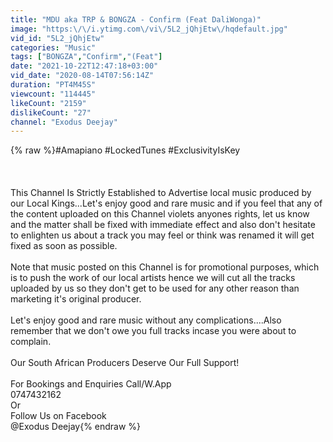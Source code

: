 ```yaml
---
title: "MDU aka TRP & BONGZA - Confirm (Feat DaliWonga)"
image: "https:\/\/i.ytimg.com\/vi\/5L2_jQhjEtw\/hqdefault.jpg"
vid_id: "5L2_jQhjEtw"
categories: "Music"
tags: ["BONGZA","Confirm","(Feat"]
date: "2021-10-22T12:47:18+03:00"
vid_date: "2020-08-14T07:56:14Z"
duration: "PT4M45S"
viewcount: "114445"
likeCount: "2159"
dislikeCount: "27"
channel: "Exodus Deejay"
---
```

{% raw %}#Amapiano #LockedTunes #ExclusivityIsKey <br /><br /><br /><br />This Channel Is Strictly Established to Advertise local music produced by our Local Kings...Let's enjoy good and rare music and if you feel that any of the content uploaded on this Channel violets anyones rights, let us know and the matter shall be fixed with immediate effect and also don't hesitate to enlighten us about a track you may feel or think was renamed it will get fixed as soon as possible. <br /><br />Note that music posted on this Channel is for promotional purposes, which is to push the work of our local artists hence we will cut all the tracks uploaded by us so they don't get to be used for any other reason than marketing it's original producer. <br /><br />Let's enjoy good and rare music without any complications....Also remember that we don't owe you full tracks incase you were about to complain. <br /><br />Our South African Producers Deserve Our Full Support!<br /><br />For Bookings and Enquiries Call/W.App <br />0747432162<br />Or <br />Follow Us on Facebook <br />@Exodus Deejay{% endraw %}
